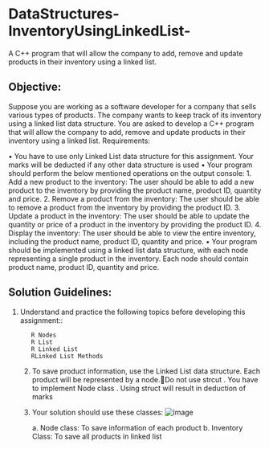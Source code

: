 # DataStructures-InventoryUsingLinkedList-
A C++ program that will allow the company to add, remove and update products in their inventory using a linked list.

## Objective:

Suppose you are working as a software developer for a company that sells various types of products. The company wants to keep track of its inventory using a linked list data structure. You are asked to develop a C++ program that will allow the company to add, remove and update products in their inventory using a linked list.
Requirements:

 • You have to use only Linked List data structure for this assignment. Your marks will be deducted if any other data structure is used
• Your program should perform the below mentioned operations on the output console:
    1. Add a new product to the inventory: The user should be able to add a new product to the inventory by providing the product name, product ID, quantity and price.
    2. Remove a product from the inventory: The user should be able to remove a product from the inventory by providing the product ID.
    3. Update a product in the inventory: The user should be able to update the quantity or price of a product in the inventory by providing the product ID.
    4. Display the inventory: The user should be able to view the entire inventory, including the product name, product ID, quantity and price.
    • Your program should be implemented using a linked list data structure, with each node representing a single product in the inventory. Each node should contain product name, product ID, quantity and price.

## Solution Guidelines: 
1) Understand and practice the following topics before developing this assignment::

          R Nodes
          R List
          R Linked List
          RLinked List Methods

    2) To save product information, use the Linked List data structure. Each product will be represented by a node.Do not use strcut . You have to implement Node class . Using struct will result in deduction of marks

    3) Your solution should use these classes:
    ![image](https://github.com/amna-rahman/DataStructures-InventoryUsingLinkedList-/assets/109412864/b560e0a2-0428-44f0-b81a-2aa1a6a70a07)



        a. Node class: To save information of each product
        b. Inventory Class: To save all products in linked list

